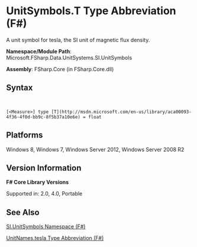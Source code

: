 # UnitSymbols.T Type Abbreviation (F#)

A unit symbol for tesla, the SI unit of magnetic flux density.

**Namespace/Module Path**: Microsoft.FSharp.Data.UnitSystems.SI.UnitSymbols

**Assembly**: FSharp.Core (in FSharp.Core.dll)


## Syntax


```


[<Measure>] type [T](http://msdn.microsoft.com/en-us/library/aca00093-4f36-4f0d-bb9c-8f5b37a10e6e) = float

```



## Platforms
Windows 8, Windows 7, Windows Server 2012, Windows Server 2008 R2


## Version Information
**F# Core Library Versions**

Supported in: 2.0, 4.0, Portable




## See Also
[SI.UnitSymbols Namespace &#40;F&#35;&#41;](SI.UnitSymbols+Namespace+%28FSharp%29.md)

[UnitNames.tesla Type Abbreviation &#40;F&#35;&#41;](UnitNames.tesla+Type+Abbreviation+%28FSharp%29.md)

